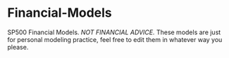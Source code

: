 # Financial-Models
SP500 Financial Models.
*NOT FINANCIAL ADVICE.*
These models are just for personal modeling practice, feel free to edit them in whatever way you please.

